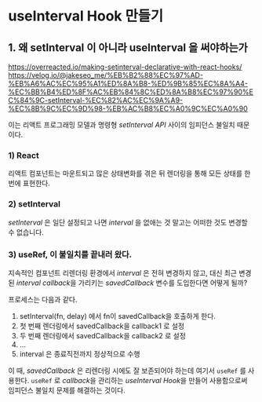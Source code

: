 # useInterval Hook 만들기

## 1. 왜 setInterval 이 아니라 useInterval 을 써야하는가
<https://overreacted.io/making-setinterval-declarative-with-react-hooks/>  
<https://velog.io/@jakeseo_me/%EB%B2%88%EC%97%AD-%EB%A6%AC%EC%95%A1%ED%8A%B8-%ED%9B%85%EC%8A%A4-%EC%BB%B4%ED%8F%AC%EB%84%8C%ED%8A%B8%EC%97%90%EC%84%9C-setInterval-%EC%82%AC%EC%9A%A9-%EC%8B%9C%EC%9D%98-%EB%AC%B8%EC%A0%9C%EC%A0%90>

이는 리액트 프로그래밍 모델과 명령형 *setInterval API* 사이의 임피던스 불일치 때문이다.

### 1) React
리액트 컴포넌트는 마운트되고 많은 상태변화를 겪은 뒤 렌더링을 통해 모든 상태를 한 번에 표현한다.

### 2) setInterval
*setInterval* 은 일단 설정되고 나면 *interval* 을 없애는 것 말고는 어떠한 것도 변경할 수 없습니다.

### 3) useRef, 이 불일치를 끝내러 왔다.
지속적인 컴포넌트 리렌더링 환경에서 *interval* 은 전혀 변경하지 않고, 대신 최근 변경된 *interval callback*을 가리키는 *savedCallback* 변수를 도입한다면 어떻게 될까?

프로세스는 다음과 같다.

1. setInterval(fn, delay) 에서 fn이 savedCallback을 호출하게 한다.
2. 첫 번째 렌더링에서 savedCallback을 callback1 로 설정
3. 두 번째 렌더링에서 savedCallback을 callback2 로 설정
4. ...
5. interval 은 종료직전까지 정상적으로 수행

이 때, *savedCallback* 은 리렌더링 시에도 잘 보존되어야 하는데 여기서 `useRef` 를 사용한다. `useRef` 로 *callback*을 관리하는 *useInterval Hook*을 만들어 사용함으로써 임피던스 불일치 문제를 해결하는 것이다.